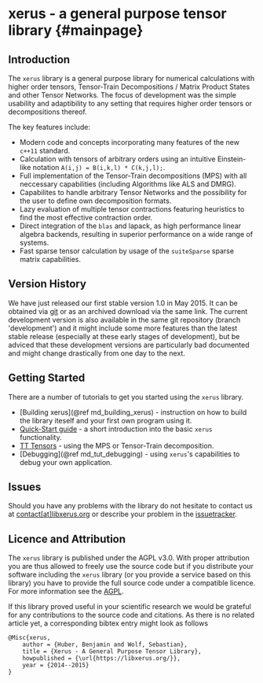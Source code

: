 # xerus - a general purpose tensor library    {#mainpage}

## Introduction

The `xerus` library is a general purpose library for numerical calculations with higher order tensors, Tensor-Train Decompositions / Matrix Product States and other Tensor Networks.
The focus of development was the simple usability and adaptibility to any setting that requires higher order tensors or decompositions thereof. 

The key features include:
* Modern code and concepts incorporating many features of the new `c++11` standard.
* Calculation with tensors of arbitrary orders using an intuitive Einstein-like notation `A(i,j) = B(i,k,l) * C(k,j,l);`.
* Full implementation of the Tensor-Train decompositions (MPS) with all neccessary capabilities (including Algorithms like ALS and DMRG).
* Capabilites to handle arbitrary Tensor Networks and the possibility for the user to define own decomposition formats.
* Lazy evaluation of multiple tensor contractions featuring heuristics to find the most effective contraction order.
* Direct integration of the `blas` and lapack, as high performance linear algebra backends, resulting in superior performance on a wide range of systems.
* Fast sparse tensor calculation by usage of the `suiteSparse` sparse matrix capabilities.

## Version History

We have just released our first stable version 1.0 in May 2015. It can be obtained via [git](https://git.hemio.de/xerus/xerus/tree/master) or as an archived download via the same link.
The current development version is also available in the same git repository (branch 'development') and it might include some more features than the latest stable release (especially
at these early stages of development), but be adviced that these development versions are particularly bad documented and might change drastically from one day to the next.

## Getting Started

There are a number of tutorials to get you started using the `xerus` library.
* [Building xerus](@ref md_building_xerus) - instruction on how to build the library iteself and your first own program using it.
* [Quick-Start guide](_quick-_start-example.html) - a short introduction into the basic `xerus` functionality.
* [TT Tensors](_t_t-_tensors_01_07_m_p_s_08-example.html) - using the MPS or Tensor-Train decomposition.
* [Debugging](@ref md_tut_debugging) - using `xerus`'s capabilities to debug your own application.

## Issues

Should you have any problems with the library do not hesitate to contact us at [contact[at]libxerus.org](mailto:contact[at]libxerus.org) or describe your problem in the [issuetracker](https://git.hemio.de/xerus/xerus/issues).


## Licence and Attribution

The `xerus` library is published under the AGPL v3.0. With proper attribution you are thus allowed to freely use the source code but if you distribute your software including the `xerus`
library (or you provide a service based on this library) you have to provide the full source code under a compatible licence. 
For more information see the [AGPL](http://www.gnu.org/licenses/agpl-3.0.html).

If this library proved useful in your scientific research we would be grateful for any contributions to the source code and citations. As there is no related article yet, a corresponding bibtex 
entry might look as follows
~~~
@Misc{xerus,
	author = {Huber, Benjamin and Wolf, Sebastian},
	title = {Xerus - A General Purpose Tensor Library},
	howpublished = {\url{https://libxerus.org/}},
	year = {2014--2015}
}
~~~
